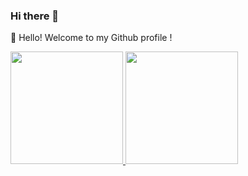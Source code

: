 ### Hi there 👋

👋 Hello! Welcome to my Github profile !

<div>
<a href="https://github.com/RobsonCarneiro150">
<img loading="lazy" height="180em" src="https://github-readme-stats.vercel.app/api/top-langs/?username=RobsonCarneiro150&layout=compact&langs_count=7&theme=dracula"/>
<img loading="lazy" height="180em" src="https://github-readme-stats.vercel.app/api?username=RobsonCarneiro150&show_icons=true&theme=dracula&include_all_commits=true&count_private=true"/>
</div>

<!--
**RobsonCarneiro150/RobsonCarneiro150** is a ✨ _special_ ✨ repository because its `README.md` (this file) appears on your GitHub profile.

Here are some ideas to get you started:

- 🔭 I’m currently working on ...
- 🌱 I’m currently learning ...
- 👯 I’m looking to collaborate on ...
- 🤔 I’m looking for help with ...
- 💬 Ask me about ...
- 📫 How to reach me: ...
- 😄 Pronouns: ...
- ⚡ Fun fact: ...
-->
